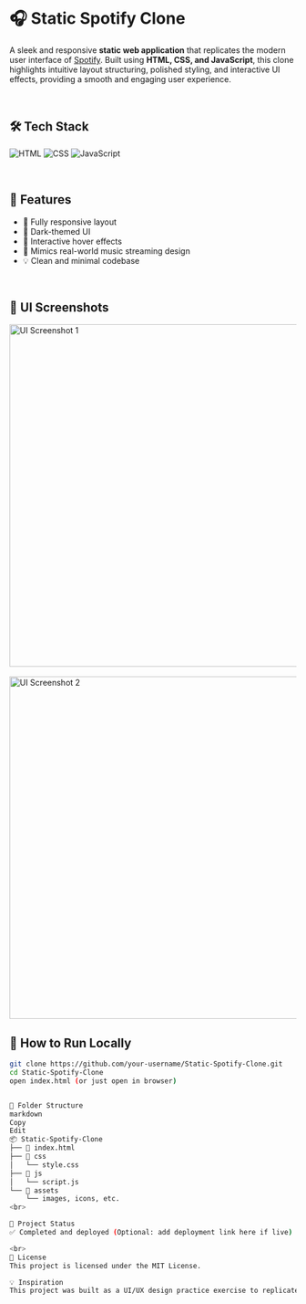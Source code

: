 # 🎧 Static Spotify Clone

A sleek and responsive **static web application** that replicates the modern user interface of [Spotify](https://spotify.com). Built using **HTML, CSS, and JavaScript**, this clone highlights intuitive layout structuring, polished styling, and interactive UI effects, providing a smooth and engaging user experience.

<br>

## 🛠️ Tech Stack

![HTML](https://img.shields.io/badge/HTML5-E34F26?style=for-the-badge&logo=html5&logoColor=white)
![CSS](https://img.shields.io/badge/CSS3-1572B6?style=for-the-badge&logo=css3&logoColor=white)
![JavaScript](https://img.shields.io/badge/JavaScript-F7DF1E?style=for-the-badge&logo=javascript&logoColor=black)

<br>

## 🌟 Features

- 🎨 Fully responsive layout
- 🌙 Dark-themed UI
- 🔁 Interactive hover effects
- 🎵 Mimics real-world music streaming design
- 💡 Clean and minimal codebase

<br>

## 📸 UI Screenshots

<img src="https://github.com/user-attachments/assets/b550afdc-5c62-4b68-8572-3101055e148f" alt="UI Screenshot 1" width="600"/>
<br><br>
<img src="https://github.com/user-attachments/assets/ac2ad7fe-5fbb-478f-9fb7-52fe487a9ed3" alt="UI Screenshot 2" width="600"/>

<br>

## 🚀 How to Run Locally

```bash
git clone https://github.com/your-username/Static-Spotify-Clone.git
cd Static-Spotify-Clone
open index.html (or just open in browser)


📁 Folder Structure
markdown
Copy
Edit
📦 Static-Spotify-Clone
├── 📄 index.html
├── 📁 css
│   └── style.css
├── 📁 js
│   └── script.js
└── 📁 assets
    └── images, icons, etc.
<br>

📌 Project Status
✅ Completed and deployed (Optional: add deployment link here if live)

<br>
📄 License
This project is licensed under the MIT License.

💡 Inspiration
This project was built as a UI/UX design practice exercise to replicate real-world applications using only front-end technologies. It serves as a strong foundation for further integration with APIs and backend systems.

